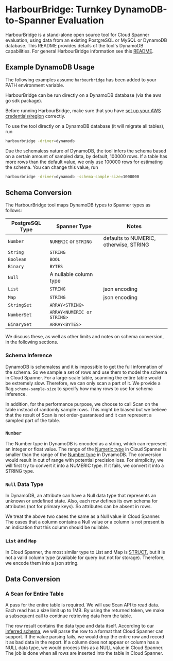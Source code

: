 # HarbourBridge: Turnkey DynamoDB-to-Spanner Evaluation

HarbourBridge is a stand-alone open source tool for Cloud Spanner evaluation,
using data from an existing PostgreSQL or MySQL or DynamoDB database. This
README provides details of the tool's DynamoDB capabilities. For general
HarbourBridge information see this [README](https://github.com/cloudspannerecosystem/harbourbridge#harbourbridge-turnkey-spanner-evaluation).

## Example DynamoDB Usage

The following examples assume `harbourbridge` has been added to your PATH
environment variable.

HarbourBridge can be run directly on a DynamoDB database (via the aws go sdk
package).

Before running HarbourBridge, make sure that you have
[set up your AWS credentials/region](https://docs.aws.amazon.com/sdk-for-go/v1/developer-guide/configuring-sdk.html)
correctly.

To use the tool directly on a DynamoDB database (it will migrate all tables),
run

```sh
harbourbridge -driver=dynamodb
```

Due the schemaless nature of DynamoDB, the tool infers the schema based on a
certain amount of sampled data, by default, 100000 rows. If a table has more
rows than the default value, we only use 100000 rows for estimating the schema.
You can change this value, run

```sh
harbourbridge -driver=dynamodb -schema-sample-size=1000000
```

## Schema Conversion

The HarbourBridge tool maps DynamoDB types to Spanner types as follows:

| PostgreSQL Type    | Spanner Type               | Notes                                     |
| ------------------ | -------------------------- | ----------------------------------------- |
| `Number`           | `NUMERIC` or `STRING`      | defaults to NUMERIC, otherwise, STRING    |
| `String`           | `STRING`                   |                                           |
| `Boolean`          | `BOOL`                     |                                           |
| `Binary`           | `BYTES`                    |                                           |
| `Null`             | A nullable column type     |                                           |
| `List`             | `STRING`                   | json encoding                             |
| `Map`              | `STRING`                   | json encoding                             |
| `StringSet`        | `ARRAY<STRING>`            |                                           |
| `NumberSet`        | `ARRAY<NUMERIC or STRING>` |                                           |
| `BinarySet`        | `ARRAY<BYTES>`             |                                           |

We discuss these, as well as other limits and notes on schema conversion, in the
following sections.

### Schema Inference

DynamoDB is schemaless and it is impossible to get the full information of the
schema. So we sample a set of rows and use them to model the schema in Cloud
Spanner. For a large-scale table, scanning the entire table would be extremely
slow. Therefore, we can only scan a part of it. We provide a flag
`schema-sample-size` to specify how many rows to use for schema inference.

In addition, for the performance purpose, we choose to call Scan on the table
instead of randomly sample rows. This might be biased but we believe that the 
result of Scan is not order-guaranteed and it can represent a sampled part
of the table.

### `Number`

The Number type in DynamoDB is encoded as a string, which can represent an
integer or float value. The range of the
[Numeric type](https://cloud.google.com/spanner/docs/storing-numeric-data)
in Cloud Spanner is smaller than the range of the
[Number type](https://docs.aws.amazon.com/amazondynamodb/latest/developerguide/HowItWorks.NamingRulesDataTypes.html)
in DynamoDB. The conversion would result in out of range with potential
precision loss. For simplicity, we will first try to convert it into a NUMERIC
type. If it fails, we convert it into a STRING type. 

### `Null` Data Type

In DynamoDB, an attribute can have a Null data type that represents an unknown
or undefined state. Also, each row defines its own schema for attributes (not
for primary keys). So attributes can be absent in rows. 

We treat the above two cases the same as a Null value in Cloud Spanner. The
cases that a column contains a Null value or a column is not present is an
indication that this column should be nullable.

### `List` and `Map`

In Cloud Spanner, the most similar type to List and Map is
[STRUCT](https://cloud.google.com/spanner/docs/data-types#struct_type), but it
is not a valid column type (available for query but not for storage).
Therefore, we encode them into a json string. 

## Data Conversion

### A Scan for Entire Table

A pass for the entire table is required. We will use Scan API to read data. Each
read has a size limit up to 1MB. By using the returned token, we make a
subsequent call to continue retrieving data from the table.

The row result contains the data type and data itself. According to our
[inferred schema](#schema-inference), we will parse the row to a format that
Cloud Spanner can support. If the value parsing fails, we would drop the entire
row and record it as bad data in the report. If a column does not appear or 
column has a NULL data type, we would process this as a NULL value in Cloud Spanner. 
The job is done when all rows are inserted into the table in Cloud Spanner. 
